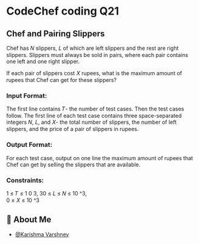 
# CodeChef coding Q21


## Chef and Pairing Slippers


Chef has 
𝑁 slippers, 
𝐿 of which are left slippers and the rest are right slippers. Slippers must always be sold in pairs, where each pair contains one left and one right slipper.

If each pair of slippers cost 
𝑋
rupees, what is the maximum amount of rupees that Chef can get for these slippers?

### Input Format:

The first line contains 
𝑇- the number of test cases. Then the test cases follow.
The first line of each test case contains three space-separated integers 
𝑁, 
𝐿, and 
𝑋- the total number of slippers, the number of left slippers, and the price of a pair of slippers in rupees.

### Output Format:

For each test case, output on one line the maximum amount of rupees that Chef can get by selling the slippers that are available.

### Constraints:
1
≤
𝑇
≤
1
0
3,
30
≤
𝐿
≤
𝑁
≤
10
^3,  
0
≤
𝑋
≤
10
^3

## 🚀 About Me

- [@Karishma Varshney](https://github.com/Karishma-Varshney)
